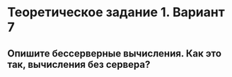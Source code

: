 # Теоретическое задание 1. Вариант 7
## Опишите бессерверные вычисления. Как это так, вычисления без сервера?
